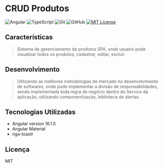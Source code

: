 # CRUD Produtos

![Angular](https://img.shields.io/badge/angular-%23DD0031.svg?style=for-the-badge&logo=angular&logoColor=white)
![TypeScript](https://img.shields.io/badge/typescript-%23007ACC.svg?style=for-the-badge&logo=typescript&logoColor=white)
![Git](https://img.shields.io/badge/git-%23F05033.svg?style=for-the-badge&logo=git&logoColor=white)
![GitHub](https://img.shields.io/badge/github-%23121011.svg?style=for-the-badge&logo=github&logoColor=white)
[![MIT License](https://img.shields.io/badge/License-MIT-green.svg)](https://choosealicense.com/licenses/mit/)

## Características

> Sistema de gerenciamento de produtos SPA, onde usuário pode visualizar todos os produtos, cadastrar, editar, excluir. 

## Desenvolvimento
> Utilizando as melhores metodologias de mercado no desenvolvimento de softwares, onde pude implementar a divisão de responsabilidades, sendo implementada toda regra de negócio dentro do Service da aplicação,
> utilizando componentização, biblioteca de alertas.

## Tecnologias Utilizadas

- Angular version 16.1.5
- Angular Material
- ngx-toastr

## Licença
MIT
